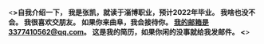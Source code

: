 <**>自我介绍一下，
我是张凯，就读于淄博职业，预计2022年毕业。
我啥也没不会。
我很喜欢交朋友。
如果你来曲阜，我会接待你。
我的邮箱是3377410562@qq.com。
这是我的简历，如果你闲的没事就给我发邮件。
<**>
